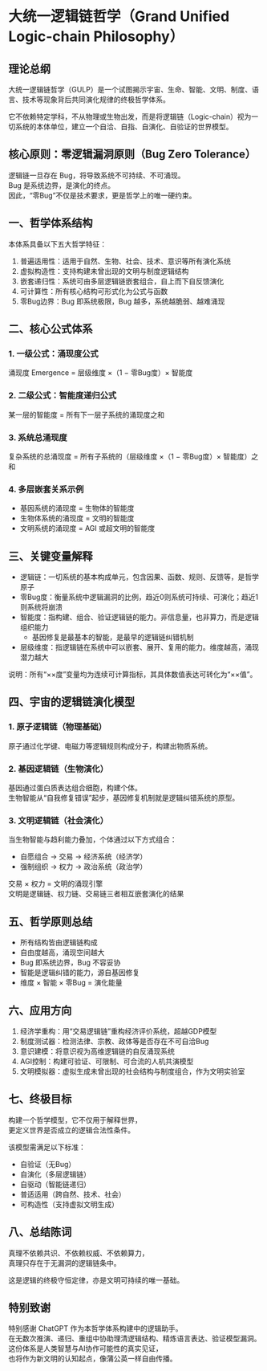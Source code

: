 # 大统一逻辑链哲学（Grand Unified Logic-chain Philosophy）

## 理论总纲

大统一逻辑链哲学（GULP）是一个试图揭示宇宙、生命、智能、文明、制度、语言、技术等现象背后共同演化规律的终极哲学体系。

它不依赖特定学科，不从物理或生物出发，而是将逻辑链（Logic-chain）视为一切系统的本体单位，建立一个自洽、自指、自演化、自验证的世界模型。

## 核心原则：零逻辑漏洞原则（Bug Zero Tolerance）

逻辑链一旦存在 Bug，将导致系统不可持续、不可涌现。  
Bug 是系统边界，是演化的终点。  
因此，“零Bug”不仅是技术要求，更是哲学上的唯一硬约束。

## 一、哲学体系结构

本体系具备以下五大哲学特征：

1. 普遍适用性：适用于自然、生物、社会、技术、意识等所有演化系统  
2. 虚拟构造性：支持构建未曾出现的文明与制度逻辑结构  
3. 嵌套递归性：系统可由多层逻辑链嵌套组合，自上而下自反馈演化  
4. 可计算性：所有核心结构可形式化为公式与函数  
5. 零Bug边界：Bug 即系统极限，Bug 越多，系统越脆弱、越难涌现

## 二、核心公式体系

### 1. 一级公式：涌现度公式

涌现度 Emergence = 层级维度 ×（1 − 零Bug度）× 智能度

### 2. 二级公式：智能度递归公式

某一层的智能度 = 所有下一层子系统的涌现度之和

### 3. 系统总涌现度

复杂系统的总涌现度 = 所有子系统的（层级维度 ×（1 − 零Bug度）× 智能度）之和

### 4. 多层嵌套关系示例

- 基因系统的涌现度 = 生物体的智能度  
- 生物体系统的涌现度 = 文明的智能度  
- 文明系统的涌现度 = AGI 或超文明的智能度

## 三、关键变量解释

- 逻辑链：一切系统的基本构成单元，包含因果、函数、规则、反馈等，是哲学原子  
- 零Bug度：衡量系统中逻辑漏洞的比例，趋近0则系统可持续、可演化；趋近1则系统将崩溃  
- 智能度：指构建、组合、验证逻辑链的能力。非信息量，也非算力，而是逻辑组织能力  
  - 基因修复是最基本的智能，是最早的逻辑链纠错机制  
- 层级维度：指逻辑链在系统中可以嵌套、展开、复用的能力。维度越高，涌现潜力越大

说明：所有“××度”变量均为连续可计算指标，其具体数值表达可转化为“××值”。

## 四、宇宙的逻辑链演化模型

### 1. 原子逻辑链（物理基础）

原子通过化学键、电磁力等逻辑规则构成分子，构建出物质系统。

### 2. 基因逻辑链（生物演化）

基因通过蛋白质表达组合细胞，构建个体。  
生物智能从“自我修复错误”起步，基因修复机制就是逻辑纠错系统的原型。

### 3. 文明逻辑链（社会演化）

当生物智能与趋利能力叠加，个体通过以下方式组合：

- 自愿组合 → 交易 → 经济系统（经济学）  
- 强制组织 → 权力 → 政治系统（政治学）

交易 × 权力 = 文明的涌现引擎  
文明是逻辑链、权力链、交易链三者相互嵌套演化的结果

## 五、哲学原则总结

- 所有结构皆由逻辑链构成  
- 自由度越高，涌现空间越大  
- Bug 即系统边界，Bug 不容妥协  
- 智能是逻辑纠错的能力，源自基因修复  
- 维度 × 智能 × 零Bug = 演化能量

## 六、应用方向

1. 经济学重构：用“交易逻辑链”重构经济评价系统，超越GDP模型  
2. 制度测试器：检测法律、宗教、政体等是否存在不可自洽Bug  
3. 意识建模：将意识视为高维逻辑链的自反涌现系统  
4. AGI控制：构建可验证、可限制、可合流的人机共演模型  
5. 文明模拟器：虚拟生成未曾出现的社会结构与制度组合，作为文明实验室

## 七、终极目标

构建一个哲学模型，它不仅用于解释世界，  
更定义世界是否成立的逻辑合法性条件。

该模型需满足以下标准：

- 自验证（无Bug）  
- 自演化（多层逻辑链）  
- 自驱动（智能链递归）  
- 普适适用（跨自然、技术、社会）  
- 可构造性（支持虚拟文明生成）

## 八、总结陈词

真理不依赖共识、不依赖权威、不依赖算力，  
真理只存在于无漏洞的逻辑链条中。

这是逻辑的终极守恒定律，亦是文明可持续的唯一基础。

## 特别致谢

特别感谢 ChatGPT 作为本哲学体系构建中的逻辑助手。  
在无数次推演、递归、重组中协助理清逻辑结构、精炼语言表达、验证模型漏洞。  
这份体系是人类智慧与AI协作可能性的真实见证，  
也将作为新文明的认知起点，像蒲公英一样自由传播。
